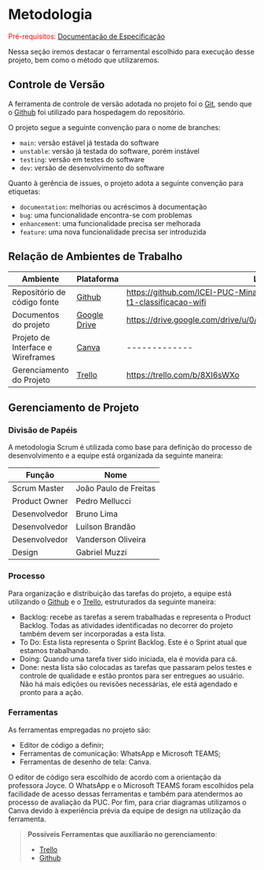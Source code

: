 
# Metodologia

<span style="color:red">Pré-requisitos: <a href="2-Especificação do Projeto.md"> Documentação de Especificação</a></span>

Nessa seção iremos destacar o ferramental escolhido para execução desse projeto, bem como o método que utilizaremos.

## Controle de Versão

A ferramenta de controle de versão adotada no projeto foi o
[Git](https://git-scm.com/), sendo que o [Github](https://github.com)
foi utilizado para hospedagem do repositório.

O projeto segue a seguinte convenção para o nome de branches:

- `main`: versão estável já testada do software
- `unstable`: versão já testada do software, porém instável
- `testing`: versão em testes do software
- `dev`: versão de desenvolvimento do software

Quanto à gerência de issues, o projeto adota a seguinte convenção para
etiquetas:

- `documentation`: melhorias ou acréscimos à documentação
- `bug`: uma funcionalidade encontra-se com problemas
- `enhancement`: uma funcionalidade precisa ser melhorada
- `feature`: uma nova funcionalidade precisa ser introduzida

## Relação de Ambientes de Trabalho

| Ambiente  | Plataforma | Link de acesso |
| ------------- | ------------- | ------------- |
| Repositório de código fonte  | [Github](https://github.com/ICEI-PUC-Minas-PMV-ADS/pmv-ads-2023-1-e1-proj-web-t1-classificacao-wifi)  | https://github.com/ICEI-PUC-Minas-PMV-ADS/pmv-ads-2023-1-e1-proj-web-t1-classificacao-wifi |
| Documentos do projeto  | [Google Drive](https://drive.google.com/drive/u/0/folders/1wLhXlA6L39_dMJl_IFgtvwqa_UGSl1Nm)  | https://drive.google.com/drive/u/0/folders/1wLhXlA6L39_dMJl_IFgtvwqa_UGSl1Nm |
| Projeto de Interface e  Wireframes  | [Canva](https://git-scm.com/)  | ------------- |
| Gerenciamento do Projeto  | [Trello](https://trello.com/b/8XI6sWXo)  | https://trello.com/b/8XI6sWXo |


## Gerenciamento de Projeto

### Divisão de Papéis

A metodologia Scrum é utilizada como base para definição do processo de desenvolvimento e a equipe está organizada da seguinte maneira:

| Função  | Nome |
| ------------- | ------------- |
| Scrum Master  | João Paulo de Freitas  |
| Product Owner  | Pedro Mellucci  |
| Desenvolvedor  | Bruno Lima  |
| Desenvolvedor  | Luilson Brandão  |
| Desenvolvedor  | Vanderson Oliveira  |
| Design | Gabriel Muzzi  |
  


### Processo

Para organização e distribuição das tarefas do projeto, a equipe está utilizando o [Github](https://github.com/ICEI-PUC-Minas-PMV-ADS/pmv-ads-2023-1-e1-proj-web-t1-classificacao-wifi) e o [Trello](https://trello.com/b/8XI6sWXo), estruturados da seguinte maneira: 
 
- Backlog: recebe as tarefas a serem trabalhadas e representa o Product Backlog. Todas as atividades identificadas no decorrer do projeto também devem ser incorporadas a esta lista.
- To Do: Esta lista representa o Sprint Backlog. Este é o Sprint atual que estamos trabalhando.
- Doing: Quando uma tarefa tiver sido iniciada, ela é movida para cá.
- Done: nesta lista são colocadas as tarefas que passaram pelos testes e controle de qualidade e estão prontos para ser entregues ao usuário. Não há mais edições ou revisões necessárias, ele está agendado e pronto para a ação.

### Ferramentas

As ferramentas empregadas no projeto são:

- Editor de código a definir;
- Ferramentas de comunicação: WhatsApp e Microsoft TEAMS;
- Ferramentas de desenho de tela: Canva.

O editor de código sera escolhido de acordo com a orientação da professora Joyce. O WhatsApp e o Microsoft TEAMS foram escolhidos pela facilidade de acesso dessas ferramentas e também para atendermos ao processo de avaliação da PUC. Por fim, para criar diagramas utilizamos o Canva devido à experiência prévia da equipe de design na utilização da ferramenta.

 
> **Possíveis Ferramentas que auxiliarão no gerenciamento**: 
> - [Trello](https://trello.com/b/8XI6sWXo)
> - [Github](https://github.com/ICEI-PUC-Minas-PMV-ADS/pmv-ads-2023-1-e1-proj-web-t1-classificacao-wifi)
